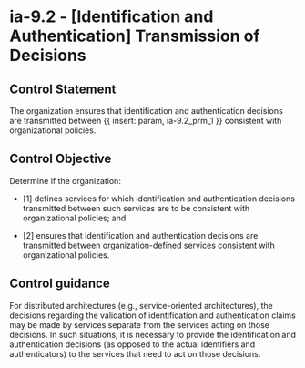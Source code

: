 # ia-9.2 - \[Identification and Authentication\] Transmission of Decisions

## Control Statement

The organization ensures that identification and authentication decisions are transmitted between {{ insert: param, ia-9.2_prm_1 }} consistent with organizational policies.

## Control Objective

Determine if the organization:

- \[1\] defines services for which identification and authentication decisions transmitted between such services are to be consistent with organizational policies; and

- \[2\] ensures that identification and authentication decisions are transmitted between organization-defined services consistent with organizational policies.

## Control guidance

For distributed architectures (e.g., service-oriented architectures), the decisions regarding the validation of identification and authentication claims may be made by services separate from the services acting on those decisions. In such situations, it is necessary to provide the identification and authentication decisions (as opposed to the actual identifiers and authenticators) to the services that need to act on those decisions.
